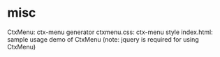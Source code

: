 # misc
CtxMenu: ctx-menu generator
ctxmenu.css: ctx-menu style
index.html: sample usage demo of CtxMenu
(note: jquery is required for using CtxMenu)

